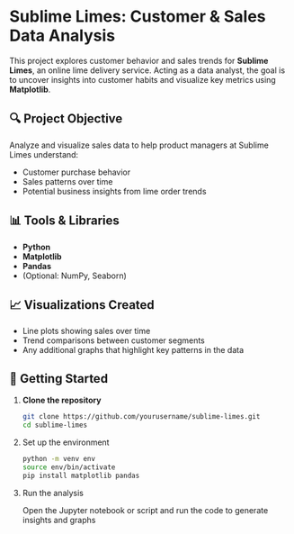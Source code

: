 # Sublime Limes: Customer & Sales Data Analysis

This project explores customer behavior and sales trends for **Sublime Limes**, an online lime delivery service. Acting as a data analyst, the goal is to uncover insights into customer habits and visualize key metrics using **Matplotlib**.

## 🔍 Project Objective

Analyze and visualize sales data to help product managers at Sublime Limes understand:
- Customer purchase behavior
- Sales patterns over time
- Potential business insights from lime order trends

## 📊 Tools & Libraries
- **Python**
- **Matplotlib**
- **Pandas**
- (Optional: NumPy, Seaborn)

## 📈 Visualizations Created
- Line plots showing sales over time
- Trend comparisons between customer segments
- Any additional graphs that highlight key patterns in the data


## 🚀 Getting Started

1. **Clone the repository**
   ```bash
   git clone https://github.com/yourusername/sublime-limes.git
   cd sublime-limes

2. Set up the environment
    ```bash
    python -m venv env
    source env/bin/activate  
    pip install matplotlib pandas
    
3. Run the analysis

    Open the Jupyter notebook or script and run the code to generate insights and graphs
